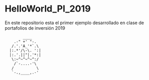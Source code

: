 # HelloWorld_PI_2019
En este repositorio esta el primer ejemplo desarrollado en clase de portafolios de inversión 2019

            ____
        .-" +' "-.      
       /.'.'A_'*`.\    
      |:.*'/\-\. ':|    
      |:.'.||"|.'*:|
       \:~^~^~^~^:/    
        /`-....-'\      
       /          \    
       `-.,____,.-' 
